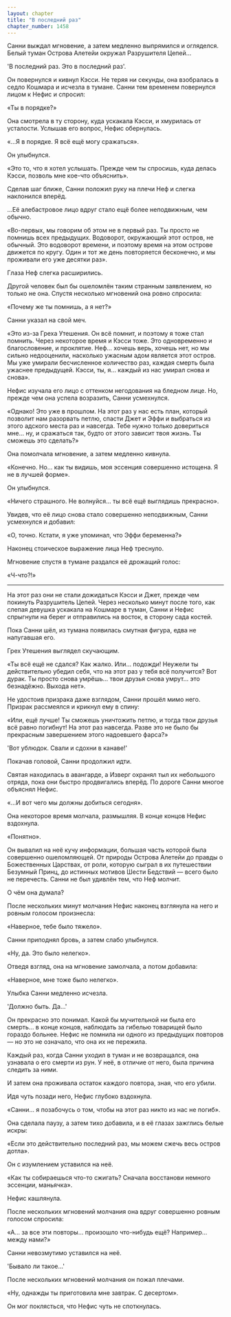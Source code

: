```yaml
---
layout: chapter
title: "В последний раз"
chapter_number: 1458
---
```




Санни выждал мгновение, а затем медленно выпрямился и огляделся. Белый туман Острова Алетейи окружал Разрушителя Цепей...

'В последний раз. Это в последний раз'.

Он повернулся и кивнул Кэсси. Не теряя ни секунды, она взобралась в седло Кошмара и исчезла в тумане. Санни тем временем повернулся лицом к Нефис и спросил:

«Ты в порядке?»

Она смотрела в ту сторону, куда ускакала Кэсси, и хмурилась от усталости. Услышав его вопрос, Нефис обернулась.

«...Я в порядке. Я всё ещё могу сражаться».

Он улыбнулся.

«Это то, что я хотел услышать. Прежде чем ты спросишь, куда делась Кэсси, позволь мне кое-что объяснить».

Сделав шаг ближе, Санни положил руку на плечи Неф и слегка наклонился вперёд.

...Её алебастровое лицо вдруг стало ещё более неподвижным, чем обычно.

«Во-первых, мы говорим об этом не в первый раз. Ты просто не помнишь всех предыдущих. Водоворот, окружающий этот остров, не обычный. Это водоворот времени, и поэтому время на этом острове движется по кругу. Один и тот же день повторяется бесконечно, и мы проживали его уже десятки раз».

Глаза Неф слегка расширились.

Другой человек был бы ошеломлён таким странным заявлением, но только не она. Спустя несколько мгновений она ровно спросила:

«Почему же ты помнишь, а я нет?»

Санни указал на свой меч.

«Это из-за Греха Утешения. Он всё помнит, и поэтому я тоже стал помнить. Через некоторое время и Кэсси тоже. Это одновременно и благословение, и проклятие. Неф... хочешь верь, хочешь нет, но мы сильно недооценили, насколько ужасным адом является этот остров. Мы уже умирали бесчисленное количество раз, каждая смерть была ужаснее предыдущей. Кэсси, ты, я... каждый из нас умирал снова и снова».

Нефис изучала его лицо с оттенком негодования на бледном лице. Но, прежде чем она успела возразить, Санни усмехнулся.

«Однако! Это уже в прошлом. На этот раз у нас есть план, который позволит нам разорвать петлю, спасти Джет и Эффи и выбраться из этого адского места раз и навсегда. Тебе нужно только довериться мне... ну, и сражаться так, будто от этого зависит твоя жизнь. Ты сможешь это сделать?»

Она помолчала мгновение, а затем медленно кивнула.

«Конечно. Но... как ты видишь, моя эссенция совершенно истощена. Я не в лучшей форме».

Он улыбнулся.

«Ничего страшного. Не волнуйся... ты всё ещё выглядишь прекрасно».

Увидев, что её лицо снова стало совершенно неподвижным, Санни усмехнулся и добавил:

«О, точно. Кстати, я уже упоминал, что Эффи беременна?»

Наконец стоическое выражение лица Неф треснуло.

Мгновение спустя в тумане раздался её дрожащий голос:

«Ч-что?!»

***

На этот раз они не стали дожидаться Кэсси и Джет, прежде чем покинуть Разрушитель Цепей. Через несколько минут после того, как слепая девушка ускакала на Кошмаре в туман, Санни и Нефис спрыгнули на берег и отправились на восток, в сторону сада костей.

Пока Санни шёл, из тумана появилась смутная фигура, едва не напугавшая его.

Грех Утешения выглядел скучающим.

«Ты всё ещё не сдался? Как жалко. Или... подожди! Неужели ты действительно убедил себя, что на этот раз у тебя всё получится? Вот дурак. Ты просто снова умрёшь... твои друзья снова умрут... это безнадёжно. Выхода нет».

Не удостоив призрака даже взглядом, Санни прошёл мимо него. Призрак рассмеялся и крикнул ему в спину:

«Или, ещё лучше! Ты сможешь уничтожить петлю, и тогда твои друзья всё равно погибнут! На этот раз навсегда. Разве это не было бы прекрасным завершением этого надоевшего фарса?»

'Вот ублюдок. Свали и сдохни в канаве!'

Покачав головой, Санни продолжил идти.

Святая находилась в авангарде, а Изверг охранял тыл их небольшого отряда, пока они быстро продвигались вперёд. По дороге Санни многое объяснял Нефис.

«...И вот чего мы должны добиться сегодня».

Она некоторое время молчала, размышляя. В конце концов Нефис вздохнула.

«Понятно».

Он вывалил на неё кучу информации, большая часть которой была совершенно ошеломляющей. От природы Острова Алетейи до правды о Божественных Царствах, от роли, которую сыграл в их путешествии Безумный Принц, до истинных мотивов Шести Бедствий — всего было не перечесть. Санни не был удивлён тем, что Неф молчит.

О чём она думала?

После нескольких минут молчания Нефис наконец взглянула на него и ровным голосом произнесла:

«Наверное, тебе было тяжело».

Санни приподнял бровь, а затем слабо улыбнулся.

«Ну, да. Это было нелегко».

Отведя взгляд, она на мгновение замолчала, а потом добавила:

«Наверное, мне тоже было нелегко».

Улыбка Санни медленно исчезла.

'Должно быть. Да...'

Он прекрасно это понимал. Какой бы мучительной ни была его смерть... в конце концов, наблюдать за гибелью товарищей было гораздо больнее. Нефис не помнила ни одного из предыдущих повторов — но это не означало, что она их не пережила.

Каждый раз, когда Санни уходил в туман и не возвращался, она узнавала о его смерти из рун. У неё, в отличие от него, была причина следить за ними.

И затем она проживала остаток каждого повтора, зная, что его убили.

Идя чуть позади него, Нефис глубоко вздохнула.

«Санни... я позабочусь о том, чтобы на этот раз никто из нас не погиб».

Она сделала паузу, а затем тихо добавила, и в её глазах зажглись белые искры:

«Если это действительно последний раз, мы можем сжечь весь остров дотла».

Он с изумлением уставился на неё.

«Как ты собираешься что-то сжигать? Сначала восстанови немного эссенции, маньячка».

Нефис кашлянула.

После нескольких мгновений молчания она вдруг совершенно ровным голосом спросила:

«А... за все эти повторы... произошло что-нибудь ещё? Например... между нами?»

Санни невозмутимо уставился на неё.

'Бывало ли такое...'

После нескольких мгновений молчания он пожал плечами.

«Ну, однажды ты приготовила мне завтрак. С десертом».

Он мог поклясться, что Нефис чуть не споткнулась.

